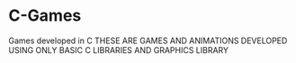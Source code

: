# C-Games
Games developed in C
THESE ARE GAMES AND ANIMATIONS DEVELOPED USING ONLY BASIC C LIBRARIES AND GRAPHICS LIBRARY
